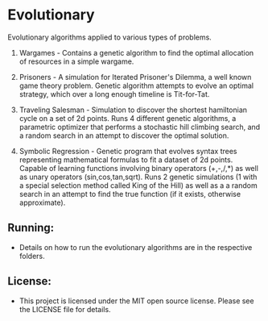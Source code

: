 # Evolutionary

Evolutionary algorithms applied to various types of problems.

1. Wargames - Contains a genetic algorithm to find the optimal allocation of resources in a simple wargame.

2. Prisoners - A simulation for Iterated Prisoner's Dilemma, a well known game theory problem. Genetic algorithm attempts to evolve an optimal strategy, which over a long enough timeline is Tit-for-Tat.

3. Traveling Salesman - Simulation to discover the shortest hamiltonian cycle on a set of 2d points. Runs 4 different genetic algorithms, a parametric optimizer that performs a stochastic hill climbing search, and a random search in an attempt to discover the optimal solution.

4. Symbolic Regression - Genetic program that evolves syntax trees representing mathematical formulas to fit a dataset of 2d points. Capable of learning functions involving binary operators (+,-,/,*) as well as unary operators (sin,cos,tan,sqrt). Runs 2 genetic simulations (1 with a special selection method called King of the Hill) as well as a a random search in an attempt to find the true function (if it exists, otherwise approximate).

## Running:

* Details on how to run the evolutionary algorithms are in the respective folders.

## License:

* This project is licensed under the MIT open source license. Please see the LICENSE file for details.